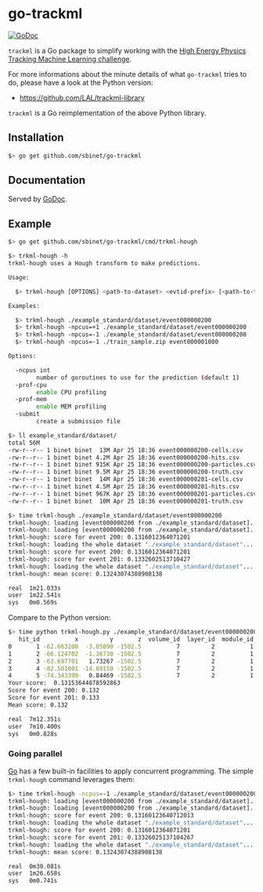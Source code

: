 # go-trackml

[![GoDoc](https://godoc.org/github.com/sbinet/go-trackml?status.svg)](https://godoc.org/github.com/sbinet/go-trackml)


`trackml` is a Go package to simplify working with the [High Energy Physics Tracking Machine Learning challenge][kaggle_trackml].

For more informations about the minute details of what `go-trackml` tries to do, please have a look at the Python version:

- https://github.com/LAL/trackml-library

`trackml` is a Go reimplementation of the above Python library.

## Installation

```sh
$> go get github.com/sbinet/go-trackml
```

## Documentation

Served by [GoDoc](https://godoc.org/github.com/sbinet/go-trackml).

## Example

```sh
$> go get github.com/sbinet/go-trackml/cmd/trkml-hough

$> trkml-hough -h
trkml-hough uses a Hough transform to make predictions.

Usage:

  $> trkml-hough [OPTIONS] <path-to-dataset> <evtid-prefix> [<path-to-test-dataset]

Examples:

  $> trkml-hough ./example_standard/dataset/event000000200
  $> trkml-hough -npcus=+1 ./example_standard/dataset/event000000200
  $> trkml-hough -npcus=-1 ./example_standard/dataset/event000000200
  $> trkml-hough -npcus=-1 ./train_sample.zip event000001000

Options:

  -ncpus int
    	number of goroutines to use for the prediction (default 1)
  -prof-cpu
    	enable CPU profiling
  -prof-mem
    	enable MEM profiling
  -submit
     	create a submission file

$> ll example_standard/dataset/
total 56M
-rw-r--r-- 1 binet binet  13M Apr 25 18:36 event000000200-cells.csv
-rw-r--r-- 1 binet binet 4.2M Apr 25 18:36 event000000200-hits.csv
-rw-r--r-- 1 binet binet 915K Apr 25 18:36 event000000200-particles.csv
-rw-r--r-- 1 binet binet 9.5M Apr 25 18:36 event000000200-truth.csv
-rw-r--r-- 1 binet binet  14M Apr 25 18:36 event000000201-cells.csv
-rw-r--r-- 1 binet binet 4.5M Apr 25 18:36 event000000201-hits.csv
-rw-r--r-- 1 binet binet 967K Apr 25 18:36 event000000201-particles.csv
-rw-r--r-- 1 binet binet  10M Apr 25 18:36 event000000201-truth.csv

$> time trkml-hough ./example_standard/dataset/event000000200
trkml-hough: loading [event000000200 from ./example_standard/dataset]...
trkml-hough: loading [event000000200 from ./example_standard/dataset]... [done]
trkml-hough: score for event 200: 0.1316012364071201
trkml-hough: loading the whole dataset "./example_standard/dataset"...
trkml-hough: score for event 200: 0.1316012364071201
trkml-hough: score for event 201: 0.1332602513710427
trkml-hough: loading the whole dataset "./example_standard/dataset"... [done]
trkml-hough: mean score: 0.13243074388908138

real  1m21.033s
user  1m22.541s
sys   0m0.569s
```

Compare to the Python version:

```sh
$> time python trkml-hough.py ./example_standard/dataset/event000000200
   hit_id          x         y       z  volume_id  layer_id  module_id
0       1 -62.663200  -3.05090 -1502.5          7         2          1
1       2 -66.124702  -1.36730 -1502.5          7         2          1
2       3 -63.697701   1.73267 -1502.5          7         2          1
3       4 -82.501801 -14.09150 -1502.5          7         2          1
4       5 -74.343399   0.84469 -1502.5          7         2          1
Your score:  0.13153644878592863
Score for event 200: 0.132
Score for event 201: 0.133
Mean score: 0.132

real  7m12.351s
user  7m10.400s
sys   0m0.828s
```

### Going parallel

[Go](https://golang.org) has a few built-in facilities to apply concurrent programming.
The simple `trkml-hough` command leverages them:

```sh
$> time trkml-hough -ncpus=-1 ./example_standard/dataset/event000000200
trkml-hough: loading [event000000200 from ./example_standard/dataset]...
trkml-hough: loading [event000000200 from ./example_standard/dataset]... [done]
trkml-hough: score for event 200: 0.13160123640712013
trkml-hough: loading the whole dataset "./example_standard/dataset"...
trkml-hough: score for event 200: 0.1316012364071201
trkml-hough: score for event 201: 0.13326025137104267
trkml-hough: loading the whole dataset "./example_standard/dataset"... [done]
trkml-hough: mean score: 0.13243074388908138

real  0m30.081s
user  1m26.658s
sys   0m0.741s
```

[cern]: https://home.cern
[lhc]: https://home.cern/topics/large-hadron-collider
[kaggle_trackml]: https://www.kaggle.com/c/trackml-particle-identification
